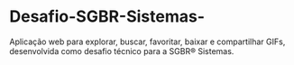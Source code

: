 # Desafio-SGBR-Sistemas-
Aplicação web para explorar, buscar, favoritar, baixar e compartilhar GIFs, desenvolvida como desafio técnico para a SGBR® Sistemas.
